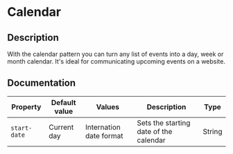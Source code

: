 # Calendar

## Description

With the calendar pattern you can turn any list of events into a day, week or month calendar. It's ideal for communicating upcoming events on a website.

## Documentation

| Property | Default value | Values | Description | Type |
| ----- | --------| -------- | ------- | ----------- |
| `start-date`| Current day | Internation date format | Sets the starting date of the calendar | String |
